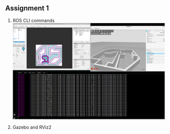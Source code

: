 ## Assignment 1

1. ROS CLI commands
![ROS CLI commands](https://github.com/Fitz-Yuan/AI-for-Robotics/blob/main/Commands.png?raw=true)

2. Gazebo and RViz2

